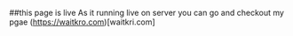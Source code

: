 ##this page is live
As it running live on server you can go and checkout my pgae
(https://waitkro.com)[waitkri.com]
